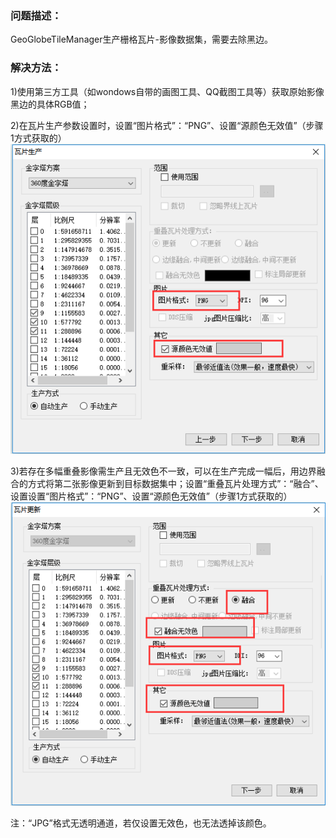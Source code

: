 ### 问题描述： ###

GeoGlobeTileManager生产栅格瓦片-影像数据集，需要去除黑边。


### 解决方法： ###
1)使用第三方工具（如wondows自带的画图工具、QQ截图工具等）获取原始影像黑边的具体RGB值； 

2)在瓦片生产参数设置时，设置“图片格式”：“PNG”、设置“源颜色无效值”（步骤1方式获取的） 
![](picture/p1.png)  

3)若存在多幅重叠影像需生产且无效色不一致，可以在生产完成一幅后，用边界融合的方式将第二张影像更新到目标数据集中；设置“重叠瓦片处理方式”：“融合”、设置设置“图片格式”：“PNG”、设置“源颜色无效值”（步骤1方式获取的）  
![](picture/p2.png)  

注：“JPG”格式无透明通道，若仅设置无效色，也无法透掉该颜色。
  
